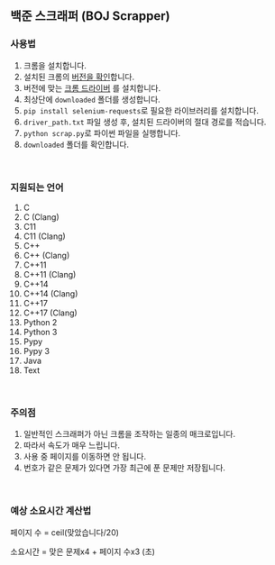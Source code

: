 ## 백준 스크래퍼 (BOJ Scrapper)

### 사용법
1. 크롬을 설치합니다.
2. 설치된 크롬의 [버전을 확인]("chrome://version")합니다.
3. 버전에 맞는 [크롬 드라이버]("https://chromedriver.chromium.org/downloads") 를 설치합니다.
4. 최상단에 `downloaded` 폴더를 생성합니다.
5. `pip install selenium-requests`로 필요한 라이브러리를 설치합니다.
6. `driver_path.txt` 파일 생성 후, 설치된 드라이버의 절대 경로를 적습니다.
7. `python scrap.py`로 파이썬 파일을 실행합니다.
8. `downloaded` 폴더를 확인합니다.

&nbsp;

### 지원되는 언어
1. C
2. C (Clang)
3. C11
4. C11 (Clang)
5. C++
6. C++ (Clang)
7. C++11
8. C++11 (Clang)
9. C++14
10. C++14 (Clang)
11. C++17
12. C++17 (Clang)
13. Python 2
14. Python 3
15. Pypy
16. Pypy 3
17. Java
18. Text

&nbsp;

### 주의점
1. 일반적인 스크래퍼가 아닌 크롬을 조작하는 일종의 매크로입니다.
2. 따라서 속도가 매우 느립니다.
3. 사용 중 페이지를 이동하면 안 됩니다.
4. 번호가 같은 문제가 있다면 가장 최근에 푼 문제만 저장됩니다.

&nbsp;

### 예상 소요시간 계산법
페이지 수 = ceil(맞았습니다/20)
&nbsp;

소요시간 = 맞은 문제x4 + 페이지 수x3 (초)